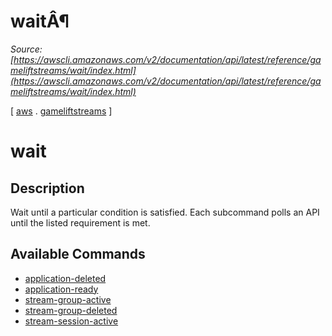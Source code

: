 # waitÂ¶

*Source: [https://awscli.amazonaws.com/v2/documentation/api/latest/reference/gameliftstreams/wait/index.html](https://awscli.amazonaws.com/v2/documentation/api/latest/reference/gameliftstreams/wait/index.html)*

[ [aws](https://awscli.amazonaws.com/v2/documentation/api/latest/reference/index.html#cli-aws) . [gameliftstreams](https://awscli.amazonaws.com/v2/documentation/api/latest/reference/gameliftstreams/index.html#cli-aws-gameliftstreams) ]

# wait

## Description

Wait until a particular condition is satisfied. Each subcommand polls an API until the listed requirement is met.

## Available Commands

- [application-deleted](https://awscli.amazonaws.com/v2/documentation/api/latest/reference/gameliftstreams/wait/application-deleted.html)
- [application-ready](https://awscli.amazonaws.com/v2/documentation/api/latest/reference/gameliftstreams/wait/application-ready.html)
- [stream-group-active](https://awscli.amazonaws.com/v2/documentation/api/latest/reference/gameliftstreams/wait/stream-group-active.html)
- [stream-group-deleted](https://awscli.amazonaws.com/v2/documentation/api/latest/reference/gameliftstreams/wait/stream-group-deleted.html)
- [stream-session-active](https://awscli.amazonaws.com/v2/documentation/api/latest/reference/gameliftstreams/wait/stream-session-active.html)